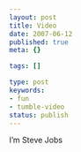 ```yaml
---
layout: post
title: Video
date: 2007-06-12
published: true
meta: {}

tags: []

type: post
keywords:
- fun
- tumble-video
status: publish
---
```



I’m Steve Jobs

